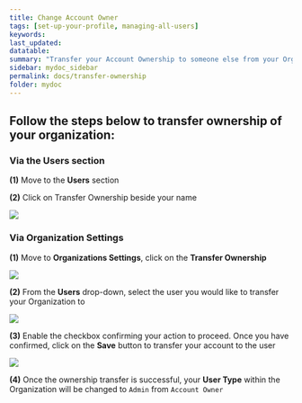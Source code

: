 ```yaml
---
title: Change Account Owner
tags: [set-up-your-profile, managing-all-users]
keywords: 
last_updated: 
datatable: 
summary: "Transfer your Account Ownership to someone else from your Organization"
sidebar: mydoc_sidebar
permalink: docs/transfer-ownership
folder: mydoc
---
```


## Follow the steps below to transfer ownership of your organization:

### Via the Users section

**(1)** Move to the **Users** section

**(2)** Click on Transfer Ownership beside your name 

![](images/ownership_1.png)

### Via Organization Settings

**(1)** Move to **Organizations Settings**, click on the **Transfer Ownership** 

![](images/ownership_2.png)

**(2)** From the **Users** drop-down, select the user you would like to transfer your Organization to

![](images/ownership_3.png)

**(3)** Enable the checkbox confirming your action to proceed. Once you have confirmed, click on the **Save** button to transfer your account to the user

![](images/ownership_4.png)

**(4)** Once the ownership transfer is successful, your **User Type** within the Organization will be changed to `Admin` from `Account Owner`